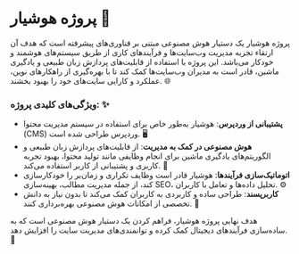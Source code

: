 <h1>پروژه هوشیار 🤖</h1>

<p>پروژه هوشیار یک دستیار هوش مصنوعی مبتنی بر فناوری‌های پیشرفته است که هدف آن ارتقاء تجربه مدیریت وب‌سایت‌ها و فرآیندهای کاری از طریق سیستم‌های هوشمند و خودکار می‌باشد. این پروژه با استفاده از قابلیت‌های پردازش زبان طبیعی و یادگیری ماشین، قادر است به مدیران وب‌سایت‌ها کمک کند تا با بهره‌گیری از راهکارهای نوین، عملکرد و کارایی سایت‌های خود را بهبود بخشند. 🌐</p>

<h3>ویژگی‌های کلیدی پروژه: ✨</h3>

<ul>
  <li><strong>پشتیبانی از وردپرس</strong>: هوشیار به‌طور خاص برای استفاده در سیستم مدیریت محتوا (CMS) وردپرس طراحی شده است. 🖥️</li>
  <li><strong>هوش مصنوعی در کمک به مدیریت</strong>: از قابلیت‌های پردازش زبان طبیعی و الگوریتم‌های یادگیری ماشین برای انجام وظایفی مانند تولید محتوا، بهبود تجربه کاربری و پشتیبانی از کاربر استفاده می‌کند. 🧠</li>
  <li><strong>اتوماتیک‌سازی فرآیندها</strong>: هوشیار قادر است وظایف تکراری و زمان‌بر را خودکارسازی کند، از جمله مدیریت مطالب، بهینه‌سازی SEO، تحلیل داده‌ها و تعامل با کاربران. ⚙️</li>
  <li><strong>کاربرپسند</strong>: طراحی ساده و کاربردی به کاربران کمک می‌کند تا بدون نیاز به دانش تخصصی از امکانات هوش مصنوعی بهره‌برداری کنند. 🎨</li>
</ul>

<p>هدف نهایی پروژه هوشیار، فراهم کردن یک دستیار هوش مصنوعی است که به ساده‌سازی فرآیندهای دیجیتال کمک کرده و توانمندی‌های مدیریت سایت را افزایش دهد. 🚀</p>
